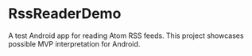 RssReaderDemo
===========
A test Android app for reading Atom RSS feeds. This project showcases possible MVP interpretation for Android.
